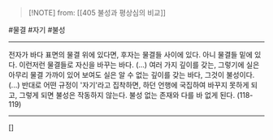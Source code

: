  > [!NOTE] from: [[405 불성과 평상심의 비교]]

#물결 #자기 #불성 

--- 
전자가 바다 표면의 물결 위에 있다면, 후자는 물결들 사이에 있다. 아니 물결들 밑에 있다. 이런저런 물결들로 자신을 바꾸는 바다. (...) 여러 가지 깊이를 갖는, 그렇기에 실은 아무리 물결 가까이 있어 보여도 실은 알 수 없는 깊이를 갖는 바다, 그것이 불성이다. (...) 반대로 어떤 규정이 '자기'라고 집착하면, 하던 언행에 국집하여 바꾸지 못하게 되고, 그렇게 되면 불성은 작동하지 않는다. 불성 없는 존재와 다를 바 없게 된다. (118-119)


--- 
[]